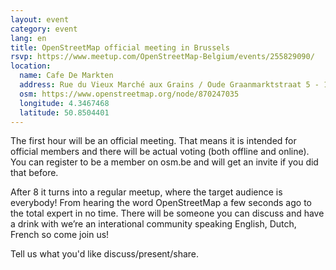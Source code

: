 ```yaml
---
layout: event
category: event
lang: en
title: OpenStreetMap official meeting in Brussels
rsvp: https://www.meetup.com/OpenStreetMap-Belgium/events/255829090/
location:
  name: Cafe De Markten
  address: Rue du Vieux Marché aux Grains / Oude Graanmarktstraat 5 - 1000 Brussels
  osm: https://www.openstreetmap.org/node/870247035
  longitude: 4.3467468
  latitude: 50.8504401
---
```


The first hour will be an official meeting. That means it is intended for official members and there will be actual voting (both offline and online). You can register to be a member on osm.be and will get an invite if you did that before.

After 8 it turns into a regular meetup, where the target audience is everybody! From hearing the word OpenStreetMap a few seconds ago to the total expert in no time. There will be someone you can discuss and have a drink with we’re an interational community speaking English, Dutch, French so come join us!

Tell us what you'd like discuss/present/share.
